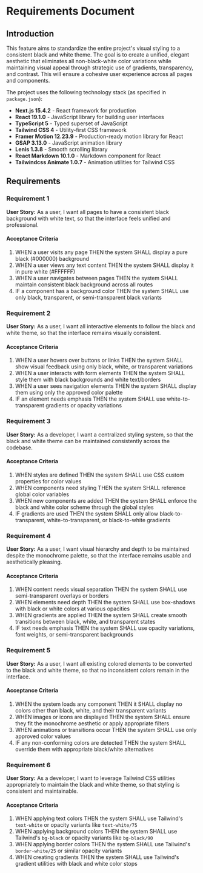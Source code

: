 # Requirements Document

## Introduction

This feature aims to standardize the entire project's visual styling to a consistent black and white theme. The goal is to create a unified, elegant aesthetic that eliminates all non-black-white color variations while maintaining visual appeal through strategic use of gradients, transparency, and contrast. This will ensure a cohesive user experience across all pages and components.

The project uses the following technology stack (as specified in `package.json`):
- **Next.js 15.4.2** - React framework for production
- **React 19.1.0** - JavaScript library for building user interfaces
- **TypeScript 5** - Typed superset of JavaScript
- **Tailwind CSS 4** - Utility-first CSS framework
- **Framer Motion 12.23.9** - Production-ready motion library for React
- **GSAP 3.13.0** - JavaScript animation library
- **Lenis 1.3.8** - Smooth scrolling library
- **React Markdown 10.1.0** - Markdown component for React
- **Tailwindcss Animate 1.0.7** - Animation utilities for Tailwind CSS

## Requirements

### Requirement 1

**User Story:** As a user, I want all pages to have a consistent black background with white text, so that the interface feels unified and professional.

#### Acceptance Criteria

1. WHEN a user visits any page THEN the system SHALL display a pure black (#000000) background
2. WHEN a user views any text content THEN the system SHALL display it in pure white (#FFFFFF) 
3. WHEN a user navigates between pages THEN the system SHALL maintain consistent black background across all routes
4. IF a component has a background color THEN the system SHALL use only black, transparent, or semi-transparent black variants

### Requirement 2

**User Story:** As a user, I want all interactive elements to follow the black and white theme, so that the interface remains visually consistent.

#### Acceptance Criteria

1. WHEN a user hovers over buttons or links THEN the system SHALL show visual feedback using only black, white, or transparent variations
2. WHEN a user interacts with form elements THEN the system SHALL style them with black backgrounds and white text/borders
3. WHEN a user sees navigation elements THEN the system SHALL display them using only the approved color palette
4. IF an element needs emphasis THEN the system SHALL use white-to-transparent gradients or opacity variations

### Requirement 3

**User Story:** As a developer, I want a centralized styling system, so that the black and white theme can be maintained consistently across the codebase.

#### Acceptance Criteria

1. WHEN styles are defined THEN the system SHALL use CSS custom properties for color values
2. WHEN components need styling THEN the system SHALL reference global color variables
3. WHEN new components are added THEN the system SHALL enforce the black and white color scheme through the global styles
4. IF gradients are used THEN the system SHALL only allow black-to-transparent, white-to-transparent, or black-to-white gradients

### Requirement 4

**User Story:** As a user, I want visual hierarchy and depth to be maintained despite the monochrome palette, so that the interface remains usable and aesthetically pleasing.

#### Acceptance Criteria

1. WHEN content needs visual separation THEN the system SHALL use semi-transparent overlays or borders
2. WHEN elements need depth THEN the system SHALL use box-shadows with black or white colors at various opacities
3. WHEN gradients are applied THEN the system SHALL create smooth transitions between black, white, and transparent states
4. IF text needs emphasis THEN the system SHALL use opacity variations, font weights, or semi-transparent backgrounds

### Requirement 5

**User Story:** As a user, I want all existing colored elements to be converted to the black and white theme, so that no inconsistent colors remain in the interface.

#### Acceptance Criteria

1. WHEN the system loads any component THEN it SHALL display no colors other than black, white, and their transparent variants
2. WHEN images or icons are displayed THEN the system SHALL ensure they fit the monochrome aesthetic or apply appropriate filters
3. WHEN animations or transitions occur THEN the system SHALL use only approved color values
4. IF any non-conforming colors are detected THEN the system SHALL override them with appropriate black/white alternatives

### Requirement 6

**User Story:** As a developer, I want to leverage Tailwind CSS utilities appropriately to maintain the black and white theme, so that styling is consistent and maintainable.

#### Acceptance Criteria

1. WHEN applying text colors THEN the system SHALL use Tailwind's `text-white` or opacity variants like `text-white/75`
2. WHEN applying background colors THEN the system SHALL use Tailwind's `bg-black` or opacity variants like `bg-black/90`
3. WHEN applying border colors THEN the system SHALL use Tailwind's `border-white/25` or similar opacity variants
4. WHEN creating gradients THEN the system SHALL use Tailwind's gradient utilities with black and white color stops